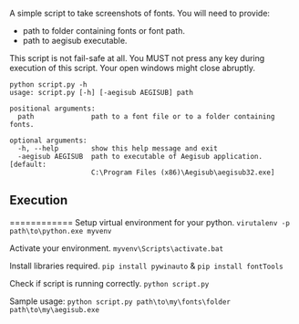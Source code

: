 A simple script to take screenshots of fonts.
You will need to provide:
 - path to folder containing fonts or font path.
 - path to aegisub executable.

This script is not fail-safe at all. You MUST not press any key during
execution of this script. Your open windows might close abruptly.

```
python script.py -h
usage: script.py [-h] [-aegisub AEGISUB] path

positional arguments:
  path              path to a font file or to a folder containing fonts.

optional arguments:
  -h, --help        show this help message and exit
  -aegisub AEGISUB  path to executable of Aegisub application. [default:
                    C:\Program Files (x86)\Aegisub\aegisub32.exe]
```

## Execution
============
Setup virtual environment for your python.
`virutalenv -p path\to\python.exe myvenv`

Activate your environment.
`myvenv\Scripts\activate.bat`

Install libraries required.
`pip install pywinauto` & `pip install fontTools`

Check if script is running correctly.
`python script.py`

Sample usage:
`python script.py path\to\my\fonts\folder path\to\my\aegisub.exe`
